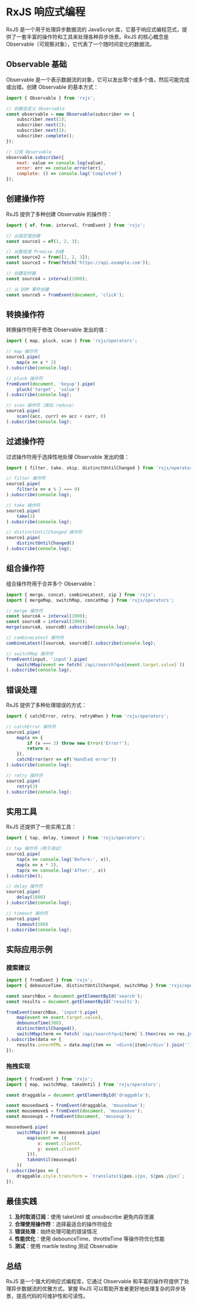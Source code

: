 # RxJS 响应式编程

RxJS 是一个用于处理异步数据流的 JavaScript 库，它基于响应式编程范式，提供了一套丰富的操作符和工具来处理各种异步场景。RxJS 的核心概念是 Observable（可观察对象），它代表了一个随时间变化的数据流。

## Observable 基础

Observable 是一个表示数据流的对象，它可以发出零个或多个值，然后可能完成或出错。创建 Observable 的基本方式：

```javascript
import { Observable } from 'rxjs';

// 创建自定义 Observable
const observable = new Observable(subscriber => {
    subscriber.next(1);
    subscriber.next(2);
    subscriber.next(3);
    subscriber.complete();
});

// 订阅 Observable
observable.subscribe({
    next: value => console.log(value),
    error: err => console.error(err),
    complete: () => console.log('Completed')
});
```

## 创建操作符

RxJS 提供了多种创建 Observable 的操作符：

```javascript
import { of, from, interval, fromEvent } from 'rxjs';

// 从固定值创建
const source1 = of(1, 2, 3);

// 从数组或 Promise 创建
const source2 = from([1, 2, 3]);
const source3 = from(fetch('https://api.example.com'));

// 创建定时器
const source4 = interval(1000);

// 从 DOM 事件创建
const source5 = fromEvent(document, 'click');
```

## 转换操作符

转换操作符用于修改 Observable 发出的值：

```javascript
import { map, pluck, scan } from 'rxjs/operators';

// map 操作符
source1.pipe(
    map(x => x * 2)
).subscribe(console.log);

// pluck 操作符
fromEvent(document, 'keyup').pipe(
    pluck('target', 'value')
).subscribe(console.log);

// scan 操作符（类似 reduce）
source1.pipe(
    scan((acc, curr) => acc + curr, 0)
).subscribe(console.log);
```

## 过滤操作符

过滤操作符用于选择性地处理 Observable 发出的值：

```javascript
import { filter, take, skip, distinctUntilChanged } from 'rxjs/operators';

// filter 操作符
source1.pipe(
    filter(x => x % 2 === 0)
).subscribe(console.log);

// take 操作符
source1.pipe(
    take(2)
).subscribe(console.log);

// distinctUntilChanged 操作符
source1.pipe(
    distinctUntilChanged()
).subscribe(console.log);
```

## 组合操作符

组合操作符用于合并多个 Observable：

```javascript
import { merge, concat, combineLatest, zip } from 'rxjs';
import { mergeMap, switchMap, concatMap } from 'rxjs/operators';

// merge 操作符
const sourceA = interval(1000);
const sourceB = interval(2000);
merge(sourceA, sourceB).subscribe(console.log);

// combineLatest 操作符
combineLatest([sourceA, sourceB]).subscribe(console.log);

// switchMap 操作符
fromEvent(input, 'input').pipe(
    switchMap(event => fetch(`/api/search?q=${event.target.value}`))
).subscribe(console.log);
```

## 错误处理

RxJS 提供了多种处理错误的方式：

```javascript
import { catchError, retry, retryWhen } from 'rxjs/operators';

// catchError 操作符
source1.pipe(
    map(x => {
        if (x === 2) throw new Error('Error!');
        return x;
    }),
    catchError(err => of('Handled error'))
).subscribe(console.log);

// retry 操作符
source1.pipe(
    retry(3)
).subscribe(console.log);
```

## 实用工具

RxJS 还提供了一些实用工具：

```javascript
import { tap, delay, timeout } from 'rxjs/operators';

// tap 操作符（用于调试）
source1.pipe(
    tap(x => console.log('Before:', x)),
    map(x => x * 2),
    tap(x => console.log('After:', x))
).subscribe();

// delay 操作符
source1.pipe(
    delay(1000)
).subscribe(console.log);

// timeout 操作符
source1.pipe(
    timeout(500)
).subscribe(console.log);
```

## 实际应用示例

### 搜索建议

```javascript
import { fromEvent } from 'rxjs';
import { debounceTime, distinctUntilChanged, switchMap } from 'rxjs/operators';

const searchBox = document.getElementById('search');
const results = document.getElementById('results');

fromEvent(searchBox, 'input').pipe(
    map(event => event.target.value),
    debounceTime(300),
    distinctUntilChanged(),
    switchMap(term => fetch(`/api/search?q=${term}`).then(res => res.json()))
).subscribe(data => {
    results.innerHTML = data.map(item => `<div>${item}</div>`).join('');
});
```

### 拖拽实现

```javascript
import { fromEvent } from 'rxjs';
import { map, switchMap, takeUntil } from 'rxjs/operators';

const draggable = document.getElementById('draggable');

const mousedown$ = fromEvent(draggable, 'mousedown');
const mousemove$ = fromEvent(document, 'mousemove');
const mouseup$ = fromEvent(document, 'mouseup');

mousedown$.pipe(
    switchMap(() => mousemove$.pipe(
        map(event => ({
            x: event.clientX,
            y: event.clientY
        })),
        takeUntil(mouseup$)
    ))
).subscribe(pos => {
    draggable.style.transform = `translate(${pos.x}px, ${pos.y}px)`;
});
```

## 最佳实践

1. **及时取消订阅**：使用 takeUntil 或 unsubscribe 避免内存泄漏
2. **合理使用操作符**：选择最适合的操作符组合
3. **错误处理**：始终处理可能的错误情况
4. **性能优化**：使用 debounceTime、throttleTime 等操作符优化性能
5. **测试**：使用 marble testing 测试 Observable

## 总结

RxJS 是一个强大的响应式编程库，它通过 Observable 和丰富的操作符提供了处理异步数据流的优雅方式。掌握 RxJS 可以帮助开发者更好地处理复杂的异步场景，提高代码的可维护性和可读性。 